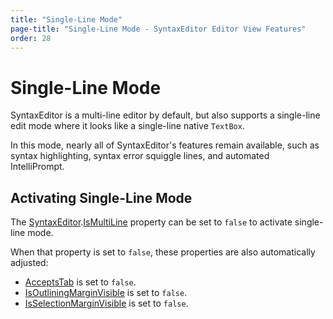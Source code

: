 ```yaml
---
title: "Single-Line Mode"
page-title: "Single-Line Mode - SyntaxEditor Editor View Features"
order: 28
---
```

# Single-Line Mode

SyntaxEditor is a multi-line editor by default, but also supports a single-line edit mode where it looks like a single-line native `TextBox`.

In this mode, nearly all of SyntaxEditor's features remain available, such as syntax highlighting, syntax error squiggle lines, and automated IntelliPrompt.

## Activating Single-Line Mode

The [SyntaxEditor](xref:ActiproSoftware.UI.WinForms.Controls.SyntaxEditor.SyntaxEditor).[IsMultiLine](xref:ActiproSoftware.UI.WinForms.Controls.SyntaxEditor.SyntaxEditor.IsMultiLine) property can be set to `false` to activate single-line mode.

When that property is set to `false`, these properties are also automatically adjusted:

- [AcceptsTab](xref:ActiproSoftware.UI.WinForms.Controls.SyntaxEditor.SyntaxEditor.AcceptsTab) is set to `false`.
- [IsOutliningMarginVisible](xref:ActiproSoftware.UI.WinForms.Controls.SyntaxEditor.SyntaxEditor.IsOutliningMarginVisible) is set to `false`.
- [IsSelectionMarginVisible](xref:ActiproSoftware.UI.WinForms.Controls.SyntaxEditor.SyntaxEditor.IsSelectionMarginVisible) is set to `false`.

